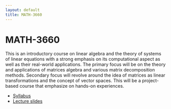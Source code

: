```yaml
---
layout: default
title: MATH-3660
---
```


# MATH-3660

This is an introductory course on linear algebra
and the theory of systems of linear equations
with a strong emphasis on its computational aspect
as well as their real-world applications.
The primary focus will be on the theory and applications of
matrices algebra and various matrix decomposition methods.
Secondary focus will revolve around the idea of matrices as linear transformations
and the concept of vector spaces.
This will be a project-based course that emphasize on hands-on experiences.

* [Syllabus](syllabus-S2023/)
* [Lecture slides](lectures/)

<!-- ## How to survive this course?

* Read before class
* Complete reading tests (twice a week)
* Complete concept tests (once a month, on average)
* Complete homework assignments
* Take in-class quizzes
* Take the final exam
* Participate! (You are not a passive note-taking robot) -->

<!-- ## Additional material

* [Vectors](vectors/)
* [Sum of vectors](vectorsum/)
* [Dot product of vectors](dotprod/)
* [Cross product of vectors](crossprod/)
* [Matrix-vector product](matvec/)
* [Matrix determinant](det/) -->

<!-- ## Misc.

* Definition: _A __lecture__ is a process in which information passes
  from the notes of the lecturer into the notes of the student
  without passing through the minds of either._
  Funny, but true.
  But it really shouldn't be.
  Let's make sure our lectures are not like that. -->
